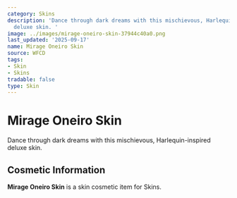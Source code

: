 ```yaml
---
category: Skins
description: 'Dance through dark dreams with this mischievous, Harlequin-inspired
  deluxe skin. '
image: ../images/mirage-oneiro-skin-37944c40a0.png
last_updated: '2025-09-17'
name: Mirage Oneiro Skin
source: WFCD
tags:
- Skin
- Skins
tradable: false
type: Skin
---
```


# Mirage Oneiro Skin

Dance through dark dreams with this mischievous, Harlequin-inspired deluxe skin. 

## Cosmetic Information

**Mirage Oneiro Skin** is a skin cosmetic item for Skins.

